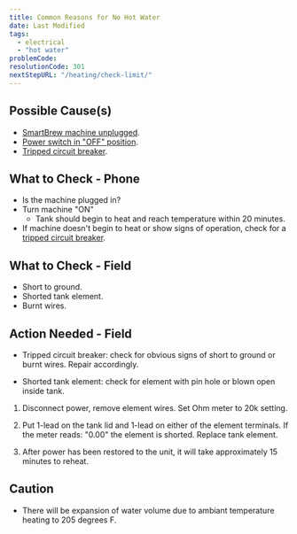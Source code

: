 ```yaml
---
title: Common Reasons for No Hot Water
date: Last Modified 
tags:
  - electrical
  - "hot water"
problemCode:
resolutionCode: 301
nextStepURL: "/heating/check-limit/"
---
```

## Possible Cause(s)

- [SmartBrew machine unplugged](/smartbrew/kb/connect-machine/).
- [Power switch in "OFF" position](/smartbrew/kb/turn-on-machine/).
- [Tripped circuit breaker](/smartbrew/kb/check-circuit-breaker/).

## What to Check - Phone

- Is the machine plugged in?
- Turn machine "ON"
    - Tank should begin to heat and reach temperature within 20 minutes.
- If machine doesn't begin to heat or show signs of operation, check for a [tripped circuit breaker](/smartbrew/kb/check-circuit-breaker/).

## What to Check - Field

- Short to ground.
- Shorted tank element.
- Burnt wires.

## Action Needed - Field

- Tripped circuit breaker: check for obvious signs of short to ground or burnt wires. Repair accordingly.

- Shorted tank element: check for element with pin hole or blown open inside tank.

1) Disconnect power, remove element wires. Set Ohm meter to 20k setting.

2) Put 1-lead on the tank lid and 1-lead on either of the element terminals. If the meter reads: "0.00" the element is shorted. Replace tank element.

3) After power has been restored to the unit, it will take approximately 15 minutes to reheat.

## Caution

- There will be expansion of water volume due to ambiant temperature heating to 205 degrees F.

